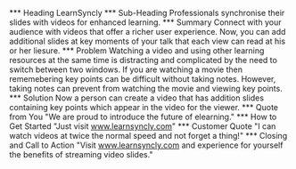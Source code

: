 *** Heading
LearnSyncly
*** Sub-Heading
Professionals synchronise their slides with videos for enhanced learning.
*** Summary
Connect with your audience with videos that offer a richer user experience.  Now, you 
can add additional slides at key moments of your talk that each view can read at his 
or her liesure.
*** Problem
Watching a video and using other learning resources at the same time
is distracting and complicated by the need to switch between two
windows.  If you are watching a movie then rememebering key points can
be difficult without taking notes.  However, taking notes can prevent
from watching the movie and viewing key points.
*** Solution
Now a person can create a video that has addition slides containing key points which 
appear in the video for the viewer.
*** Quote from You
"We are proud to introduce the future of elearning."
*** How to Get Started
"Just visit www.learnsyncly.com"
*** Customer Quote
"I can watch videos at twice the normal speed and not forget a thing!"
*** Closing and Call to Action
"Visit www.learnsyncly.com and experience for yourself the benefits of streaming video slides."